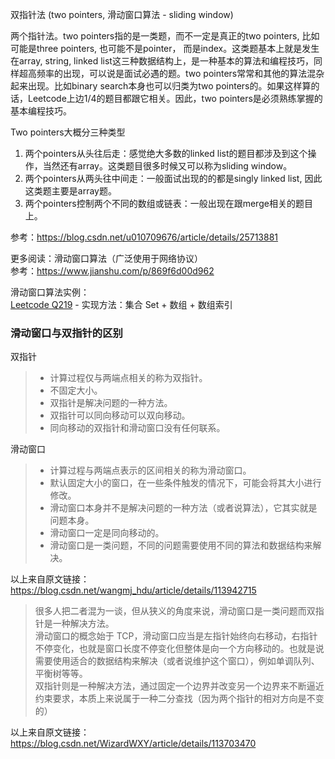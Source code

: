 双指针法 (two pointers, 滑动窗口算法 - sliding window)  
  
两个指针法。two pointers指的是一类题，而不一定是真正的two pointers, 比如可能是three pointers, 也可能不是pointer， 而是index。这类题基本上就是发生在array, string, linked list这三种数据结构上，是一种基本的算法和编程技巧，同样超高频率的出现，可以说是面试必遇的题。two pointers常常和其他的算法混杂起来出现。比如binary search本身也可以归类为two pointers的。如果这样算的话，Leetcode上边1/4的题目都跟它相关。因此，two pointers是必须熟练掌握的基本编程技巧。  
  
Two pointers大概分三种类型  
1. 两个pointers从头往后走：感觉绝大多数的linked list的题目都涉及到这个操作，当然还有array。这类题目很多时候又可以称为sliding window。
3. 两个pointers从两头往中间走：一般面试出现的的都是singly linked list, 因此这类题主要是array题。
3. 两个pointers控制两个不同的数组或链表：一般出现在跟merge相关的题目上。
  
参考：https://blog.csdn.net/u010709676/article/details/25713881  
  
更多阅读：滑动窗口算法（广泛使用于网络协议）  
参考：https://www.jianshu.com/p/869f6d00d962  
  
滑动窗口算法实例：  
[Leetcode Q219](./../Leetcode%20Practices/algorithms/easy/219%20Contains%20Duplicate%20II.java) - 实现方法：集合 Set + 数组 + 数组索引  
  
  
### 滑动窗口与双指针的区别
双指针  
> * 计算过程仅与两端点相关的称为双指针。
> * 不固定大小。
> * 双指针是解决问题的一种方法。
> * 双指针可以同向移动可以双向移动。
> * 同向移动的双指针和滑动窗口没有任何联系。

滑动窗口  
> * 计算过程与两端点表示的区间相关的称为滑动窗口。
> * 默认固定大小的窗口，在一些条件触发的情况下，可能会将其大小进行修改。
> * 滑动窗口本身并不是解决问题的一种方法（或者说算法），它其实就是问题本身。
> * 滑动窗口一定是同向移动的。
> * 滑动窗口是一类问题，不同的问题需要使用不同的算法和数据结构来解决。
  
以上来自原文链接：https://blog.csdn.net/wangmj_hdu/article/details/113942715  
  
  
> 很多人把二者混为一谈，但从狭义的角度来说，滑动窗口是一类问题而双指针是一种解决方法。  
> 滑动窗口的概念始于 TCP，滑动窗口应当是左指针始终向右移动，右指针不停变化，也就是窗口长度不停变化但整体是向一个方向移动的。也就是说需要使用适合的数据结构来解决（或者说维护这个窗口），例如单调队列、平衡树等等。  
> 双指针则是一种解决方法，通过固定一个边界并改变另一个边界来不断逼近约束要求，本质上来说属于一种二分查找（因为两个指针的相对方向是不变的）  
  
以上来自原文链接：https://blog.csdn.net/WizardWXY/article/details/113703470  

